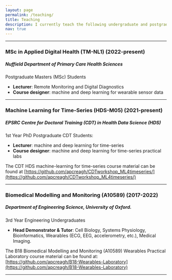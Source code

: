 ```yaml
---
layout: page
permalink: /teaching/
title: Teaching
description: I currently teach the following undergraduate and postgraduate courses.
nav: true
---
```


***

### MSc in Applied Digital Health (TM-NL1) (2022-present)
##### Nuffield Department of Primary Care Health Sciences<br>
Postgraduate Masters (MSc) Students
- <b>Lecturer</b>: Remote Monitoring and Digital Diagnostics<br>
- <b>Course designer</b>: machine and deep learning for wearable sensor data <br>

---
### Machine Learning for Time-Series (HDS-M05) (2021-present) 
##### EPSRC Centre for Doctoral Training (CDT) in Health Data Science (HDS)
1st Year PhD Postgraduate CDT Students:
- <b>Lecturer</b>: machine and deep learning for time-series <br>
- <b>Course designer</b>: machine and deep learning for time-series practical labs <br>

The CDT HDS machine-learning for time-series course material can be found at
[https://github.com/apcreagh/CDTworkshop_ML4timeseries/](https://github.com/apcreagh/CDTworkshop_ML4timeseries/)

---
### Biomedical Modelling and Monitoring (A10589) (2017-2022)
##### Department of Engineering Science, University of Oxford.<br> 
3rd Year Engineering Undergraduates
- <b>Head Demonstrator & Tutor</b>: Cell Biology, Systems Physiology, Bioinformatics,
Wearables (ECG, EEG, accelerometry, etc.), Medical Imaging.<br>

The B18 Biomedical Modelling and Monitoring (A10589) Wearables Practical Laboratory course material can be found at: [https://github.com/apcreagh/B18-Wearables-Laboratory](https://github.com/apcreagh/B18-Wearables-Laboratory)

---
